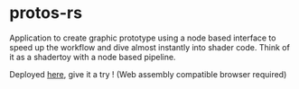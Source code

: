 # protos-rs

Application to create graphic prototype using a node based interface to speed up the workflow and dive almost instantly into shader code. Think of it as a shadertoy with a node based pipeline.

Deployed [here](https://antaalt.github.io/protos-rs/), give it a try ! (Web assembly compatible browser required)
